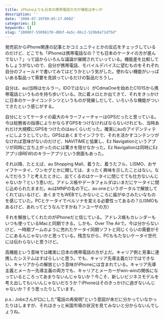 ```yaml
---
title: iPhoneよりも日本の携帯電話の方が機能は多いが
description: ''
date: '2008-07-19T09:05:17.000Z'
categories: []
keywords: []
slug: "200807-550961f0-d0bf-4a5c-8bc2-529b0af1df5d"
---
```

発売前からiPhone関連の記事とかコミュニティとかの反応をチェックしているのだけど、どこでも「iPhoneは携帯電話なの？でも日本のケータイの方が進んでない？」って話からいろんな議論が展開されていっている。機能差を比較してもしょうがないので、自分が携帯電話、モバイルデバイスに望むものをそれぞれ自分のフィールドで書いてみてはどうかという気がした。使わない機能がいっぱいある製品って需要を見誤っているだけの製品だろうし。

自分は、au(当時はセルラー。IDOではない）がCdmaOneを始めたC101Sから携帯電話というものを持ち歩いている。次に着メロとか出てきて、それをきっかけに日本のケータイコンテンツというものが発展しだして、いろいろな機能がついてきたという感じがする。

自分にとってケータイの最大のキラーフィーチャーはGPSだったと思っている。今は総務省の指導によりかならずGPSをつけなければならないけれども、当時あれだけ大規模にGPSをつけたのはauくらいだった。確実にauのアイデンティティにしようとしていた。GPSはあくまでインフラで、それを活かすコンテンツがなければ意味がないのだけど、NAVITIMEと協業し、Ez Navigationというアプリが同時に立ち上がったのには驚きを隠せなかった。Ez Navigationは同時にEzアプリ(BREW)のキラーアプリという側面もあった。

それ以降、たとえば、au Shopping Mall、着うた、着うたフル、LISMO、おサイフケータイ、ワンセグとかに関しては、まったく興味を示したことはない。なんでだろう？と考えたときに、出てくるのはケータイに閉じてても仕方ないんじゃないか？という思いだ。アドレス帳やデータフォルダはいまだにケータイに閉じ込められたままだ。auはMNPの名の下に、au oneというポータルで解放してくれてはいるけど、あくまでもWEBでしかないところに歯がゆさみたいなものを感じていた。PCとケータイでペルソナを変える必要性ってあるの？(LISMOもあるけど、あれってどうなんですかね？＞ユーザの方）

それを解放してくれたのがiPhoneだと信じている。アドレス帳もカレンダーもいつも使っているMacと同期できる。しかも、Over The Airで。今は分からないけど、一時期ブームのように売れたケータイ同期ソフトと同じくらいの需要がそこにあるんじゃないかと思っている。残念ながら、PCももたないケータイ世代には伝わらないと思うけど。

高機能という意味では確実に日本の携帯電話の方が上だ。キャリア側と見事に連携したシステムはすばらしいと思う。でも、キャリア先導主義だけではできない、キャリアからの解放という意味がiPhoneには含まれている。キャリア先導主義とメーカー先導主義の両方でも、キャリアとメーカーがwin-winの関係になっているところってあまりないんじゃないか？今こそ、新しいビジネスモデルを考え出してもいいんじゃないだろうか？iPhoneはそのきっかけに過ぎないんじゃないか？そう思ったりしています。

p.s.: Jobsさんが口にした”電話の再発明”という意図が未だに分かっていなかったりはしますが、それはきっと米国市場の状況を見てみないと分からないんでしょうね。